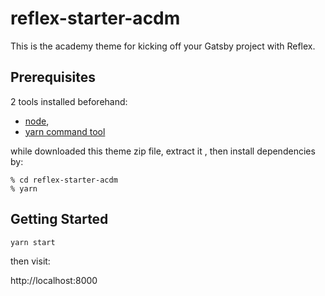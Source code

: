 # reflex-starter-acdm

This is the academy theme for kicking off your Gatsby project with Reflex. 


## Prerequisites

2 tools installed beforehand:

- [node](https://nodejs.org/en/), 
- [yarn command tool](https://yarnpkg.com/getting-started/install) 

while downloaded this theme zip file, extract it , then install dependencies by:

```
% cd reflex-starter-acdm
% yarn
```


## Getting Started

```sh
yarn start
```

then visit:

http://localhost:8000
